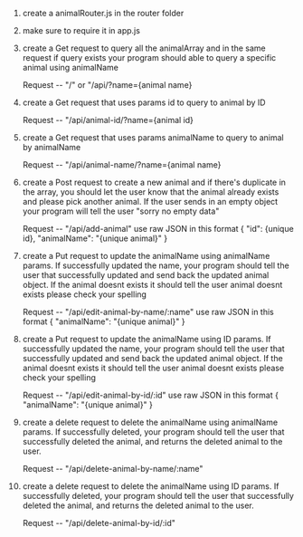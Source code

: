 1. create a animalRouter.js in the router folder

2. make sure to require it in app.js

3. create a Get request to query all the animalArray and in the same request if query exists your program should able to query a specific animal using animalName

    Request -- "/" or "/api/?name={animal name}

4. create a Get request that uses params id to query to animal by ID

    Request -- "/api/animal-id/?name={animal id}

5. create a Get request that uses params animalName to query to animal by animalName

    Request -- "/api/animal-name/?name={animal name}

6. create a Post request to create a new animal and if there's duplicate in the array, you should let the user know that the animal already exists and please pick another animal. If the user sends in an empty object your program will tell the user "sorry no empty data"

    Request -- "/api/add-animal"
    use raw JSON in this format {
                                    "id": {unique id},
                                    "animalName": "{unique animal}"
                                }

7. create a Put request to update the animalName using animalName params. If successfully updated the name, your program should tell the user that successfully updated and send back the updated animal object. If the animal doesnt exists it should tell the user animal doesnt exists please check your spelling

    Request -- "/api/edit-animal-by-name/:name"
        use raw JSON in this format {
                                        "animalName": "{unique animal}"
                                    }

8. create a Put request to update the animalName using ID params. If successfully updated the name, your program should tell the user that successfully updated and send back the updated animal object. If the animal doesnt exists it should tell the user animal doesnt exists please check your spelling

    Request -- "/api/edit-animal-by-id/:id"
        use raw JSON in this format {
                                        "animalName": "{unique animal}"
                                    }

9. create a delete request to delete the animalName using animalName params. If successfully deleted, your program should tell the user that successfully deleted the animal, and returns the deleted animal to the user. 

    Request -- "/api/delete-animal-by-name/:name"

10. create a delete request to delete the animalName using ID params. If successfully deleted, your program should tell the user that successfully deleted the animal, and returns the deleted animal to the user. 

    Request -- "/api/delete-animal-by-id/:id"